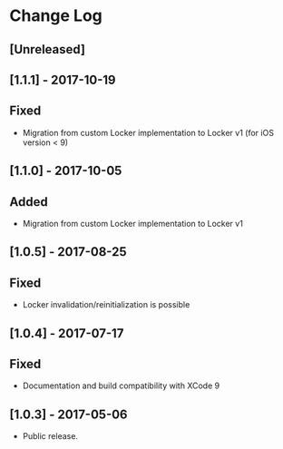 # Change Log

## [Unreleased]

## [1.1.1] - 2017-10-19

## Fixed
- Migration from custom Locker implementation to Locker v1 (for iOS version < 9)

## [1.1.0] - 2017-10-05

## Added
- Migration from custom Locker implementation to Locker v1

## [1.0.5] - 2017-08-25

## Fixed
- Locker invalidation/reinitialization is possible

## [1.0.4] - 2017-07-17

## Fixed
- Documentation and build compatibility with XCode 9

## [1.0.3] - 2017-05-06

- Public release.
